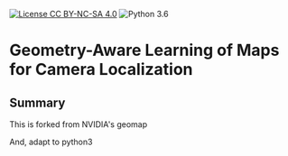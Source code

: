 [![License CC BY-NC-SA 4.0](https://img.shields.io/badge/license-CC4.0-blue.svg)](https://raw.githubusercontent.com/NVIDIA/FastPhotoStyle/master/LICENSE.md)
![Python 3.6](https://img.shields.io/badge/python-3.6-green.svg)
# Geometry-Aware Learning of Maps for Camera Localization 

## Summary
This is forked from NVIDIA's geomap

And, adapt to python3 

